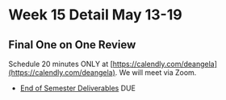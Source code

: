# Week 15 Detail May 13-19

## Final One on One Review

Schedule 20 minutes ONLY at [https://calendly.com/deangela](https://calendly.com/deangela). We will meet via Zoom.

* [End of Semester Deliverables](../end_of_semester_deliverables/) DUE

